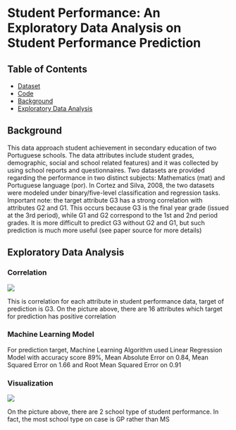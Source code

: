 # Student Performance: An Exploratory Data Analysis on Student Performance Prediction 

## Table of Contents
* [Dataset](https://github.com/Bayunova28/Student_Performance/tree/main/dataset)
* [Code](https://github.com/Bayunova28/Student_Performance/blob/main/student-performance.ipynb)
* [Background](#background)
* [Exploratory Data Analysis](#exploratory-data-analysis)

## Background
This data approach student achievement in secondary education of two Portuguese schools. The data attributes include student grades, demographic, social and school related features) and it was collected by using school reports and questionnaires. Two datasets are provided regarding the performance in two distinct subjects: Mathematics (mat) and Portuguese language (por). In Cortez and Silva, 2008, the two datasets were modeled under binary/five-level classification and regression tasks. Important note: the target attribute G3 has a strong correlation with attributes G2 and G1. This occurs because G3 is the final year grade (issued at the 3rd period), while G1 and G2 correspond to the 1st and 2nd period grades. It is more difficult to predict G3 without G2 and G1, but such prediction is much more useful (see paper source for more details)

## Exploratory Data Analysis

### Correlation
![](https://github.com/Bayunova28/Student_Performance/blob/main/images/__results___12_0.png)

This is correlation for each attribute in student performance data, target of prediction is G3. On the picture above, there are 16 attributes which target for prediction has positive correlation

### Machine Learning Model
For prediction target, Machine Learning Algorithm used Linear Regression Model with accuracy score 89%, Mean Absolute Error on 0.84, Mean Squared Error on 1.66 and Root Mean Squared Error on 0.91

### Visualization
![](https://github.com/Bayunova28/Student_Performance/blob/main/images/qw.png)

On the picture above, there are 2 school type of student performance. In fact, the most school type on case is GP rather than MS
